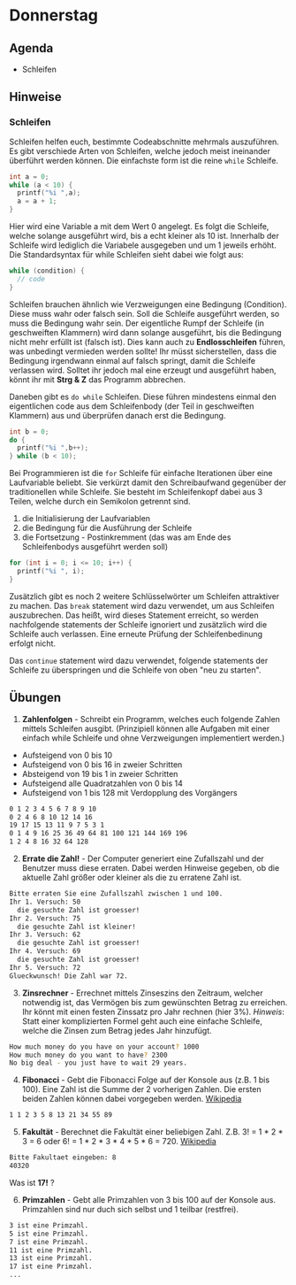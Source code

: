 # Donnerstag

## Agenda
- Schleifen

## Hinweise

### Schleifen

Schleifen helfen euch, bestimmte Codeabschnitte mehrmals auszuführen. Es gibt verschiede Arten von Schleifen, welche jedoch meist ineinander überführt werden können. Die einfachste form ist die reine `while` Schleife.
```c
int a = 0;
while (a < 10) {
  printf("%i ",a);
  a = a + 1;
}
```
Hier wird eine Variable a mit dem Wert 0 angelegt. Es folgt die Schleife, welche solange ausgeführt wird, bis a echt kleiner als 10 ist. Innerhalb der Schleife wird lediglich die Variabele ausgegeben und um 1 jeweils erhöht.
Die Standardsyntax für while Schleifen sieht dabei wie folgt aus:
```c
while (condition) {
  // code
}
```
Schleifen brauchen ähnlich wie Verzweigungen eine Bedingung (Condition). Diese muss wahr oder falsch sein. Soll die Schleife ausgeführt werden, so muss die Bedingung wahr sein. Der eigentliche Rumpf der Schleife (in geschweiften Klammern) wird dann solange ausgeführt, bis die Bedingung nicht mehr erfüllt ist (falsch ist). Dies kann auch zu __Endlosschleifen__ führen, was unbedingt vermieden werden sollte! Ihr müsst sicherstellen, dass die Bedingung irgendwann einmal auf falsch springt, damit die Schleife verlassen wird. Solltet ihr jedoch mal eine erzeugt und ausgeführt haben, könnt ihr mit __Strg & Z__ das Programm abbrechen.

Daneben gibt es `do while` Schleifen. Diese führen mindestens einmal den eigentlichen code aus dem Schleifenbody (der Teil in geschweiften Klammern) aus und überprüfen danach erst die Bedingung.
```c
int b = 0;
do {
  printf("%i ",b++);
} while (b < 10);
```

Bei Programmieren ist die `for` Schleife für einfache Iterationen über eine Laufvariable beliebt. Sie verkürzt damit den Schreibaufwand gegenüber der traditionellen while Schleife. Sie besteht im Schleifenkopf dabei aus 3 Teilen, welche durch ein Semikolon getrennt sind.
1. die Initialisierung der Laufvariablen
2. die Bedingung für die Ausführung der Schleife
3. die Fortsetzung - Postinkremment (das was am Ende des Schleifenbodys ausgeführt werden soll)

```c
for (int i = 0; i <= 10; i++) {
  printf("%i ", i);
}
```

Zusätzlich gibt es noch 2 weitere Schlüsselwörter um Schleifen attraktiver zu machen. Das `break` statement wird dazu verwendet, um aus Schleifen auszubrechen. Das heißt, wird dieses Statement erreicht, so werden nachfolgende statements der Schleife ignoriert und zusätzlich wird die Schleife auch verlassen. Eine erneute Prüfung der Schleifenbedinung erfolgt nicht.

Das `continue` statement wird dazu verwendet, folgende statements der Schleife zu überspringen und die Schleife von oben "neu zu starten".


## Übungen

1. __Zahlenfolgen__ - Schreibt ein Programm, welches euch folgende Zahlen mittels Schleifen ausgibt. (Prinzipiell können alle Aufgaben mit einer einfach while Schleife und ohne Verzweigungen implementiert werden.)
  - Aufsteigend von 0 bis 10
  - Aufsteigend von 0 bis 16 in zweier Schritten
  - Absteigend von 19 bis 1 in zweier Schritten
  - Aufsteigend alle Quadratzahlen von 0 bis 14
  - Aufsteigend von 1 bis 128 mit Verdopplung des Vorgängers

  ```bash
  0 1 2 3 4 5 6 7 8 9 10
  0 2 4 6 8 10 12 14 16
  19 17 15 13 11 9 7 5 3 1
  0 1 4 9 16 25 36 49 64 81 100 121 144 169 196
  1 2 4 8 16 32 64 128
  ```

2. __Errate die Zahl!__ - Der Computer generiert eine Zufallszahl und der Benutzer muss diese erraten. Dabei werden Hinweise gegeben, ob die aktuelle Zahl größer oder kleiner als die zu erratene Zahl ist.

  ```bash
  Bitte erraten Sie eine Zufallszahl zwischen 1 und 100.
  Ihr 1. Versuch: 50
    die gesuchte Zahl ist groesser!
  Ihr 2. Versuch: 75
    die gesuchte Zahl ist kleiner!
  Ihr 3. Versuch: 62
    die gesuchte Zahl ist groesser!
  Ihr 4. Versuch: 69
    die gesuchte Zahl ist groesser!
  Ihr 5. Versuch: 72
  Glueckwunsch! Die Zahl war 72.
  ```

3. __Zinsrechner__ - Errechnet mittels Zinseszins den Zeitraum, welcher notwendig ist, das Vermögen bis zum gewünschten Betrag zu erreichen. Ihr könnt mit einen festen Zinssatz pro Jahr rechnen (hier 3%). _Hinweis_: Statt einer komplizierten Formel geht auch eine einfache Schleife, welche die Zinsen zum Betrag jedes Jahr hinzufügt.

  ```bash
  How much money do you have on your account? 1000
  How much money do you want to have? 2300
  No big deal - you just have to wait 29 years.
  ```

4. __Fibonacci__ - Gebt die Fibonacci Folge auf der Konsole aus (z.B. 1 bis 100). Eine Zahl ist die Summe der 2 vorherigen Zahlen. Die ersten beiden Zahlen können dabei vorgegeben werden. [Wikipedia](https://de.wikipedia.org/wiki/Fibonacci-Folge)

  ```bash
  1 1 2 3 5 8 13 21 34 55 89
  ```

5. __Fakultät__ - Berechnet die Fakultät einer beliebigen Zahl. Z.B. 3! = 1 \* 2 \* 3 = 6 oder 6! = 1 \* 2 \* 3 \* 4 \* 5 \* 6 = 720. [Wikipedia](https://de.wikipedia.org/wiki/Fakultät_%28Mathematik%29)

  ```bash
  Bitte Fakultaet eingeben: 8
  40320
  ```
  Was ist __17!__ ?

6. __Primzahlen__ - Gebt alle Primzahlen von 3 bis 100 auf der Konsole aus. Primzahlen sind nur duch sich selbst und 1 teilbar (restfrei).

  ```bash
  3 ist eine Primzahl.
  5 ist eine Primzahl.
  7 ist eine Primzahl.
  11 ist eine Primzahl.
  13 ist eine Primzahl.
  17 ist eine Primzahl.
  ...
  ```
